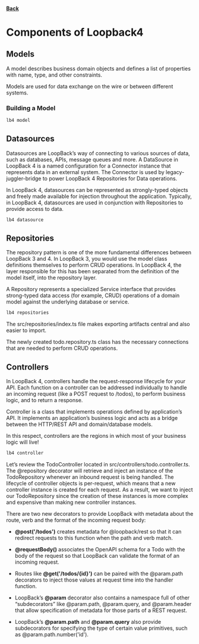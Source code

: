 #### [Back](./README.md)

# Components of Loopback4

## Models
A model describes business domain objects and defines a list of properties with name, type, and other constraints.

Models are used for data exchange on the wire or between different systems.

### Building a Model
```bash
lb4 model
```

## Datasources
Datasources are LoopBack’s way of connecting to various sources of data, such as databases, APIs, message queues and more. A DataSource in LoopBack 4 is a named configuration for a Connector instance that represents data in an external system. The Connector is used by legacy-juggler-bridge to power LoopBack 4 Repositories for Data operations.

In LoopBack 4, datasources can be represented as strongly-typed objects and freely made available for injection throughout the application. Typically, in LoopBack 4, datasources are used in conjunction with Repositories to provide access to data.

```bash
lb4 datasource
```

## Repositories
The repository pattern is one of the more fundamental differences between LoopBack 3 and 4. In LoopBack 3, you would use the model class definitions themselves to perform CRUD operations. In LoopBack 4, the layer responsible for this has been separated from the definition of the model itself, into the repository layer.

A Repository represents a specialized Service interface that provides strong-typed data access (for example, CRUD) operations of a domain model against the underlying database or service.

```bash
lb4 repositories
```

The src/repositories/index.ts file makes exporting artifacts central and also easier to import.

The newly created todo.repository.ts class has the necessary connections that are needed to perform CRUD operations.

## Controllers
In LoopBack 4, controllers handle the request-response lifecycle for your API. Each function on a controller can be addressed individually to handle an incoming request (like a POST request to /todos), to perform business logic, and to return a response.

Controller is a class that implements operations defined by application’s API. It implements an application’s business logic and acts as a bridge between the HTTP/REST API and domain/database models.

In this respect, controllers are the regions in which most of your business logic will live!

```bash
lb4 controller
```

Let’s review the TodoController located in src/controllers/todo.controller.ts. The @repository decorator will retrieve and inject an instance of the TodoRepository whenever an inbound request is being handled. The lifecycle of controller objects is per-request, which means that a new controller instance is created for each request. As a result, we want to inject our TodoRepository since the creation of these instances is more complex and expensive than making new controller instances.

There are two new decorators to provide LoopBack with metadata about the route, verb and the format of the incoming request body:

* **@post('/todos')** creates metadata for @loopback/rest so that it can redirect requests to this function when the path and verb match.

* **@requestBody()** associates the OpenAPI schema for a Todo with the body of the request so that LoopBack can validate the format of an incoming request.

* Routes like **@get('/todos/{id}')** can be paired with the @param.path decorators to inject those values at request time into the handler function.

* LoopBack’s **@param** decorator also contains a namespace full of other “subdecorators” like @param.path, @param.query, and @param.header that allow specification of metadata for those parts of a REST request.

* LoopBack’s **@param.path** and **@param.query** also provide subdecorators for specifying the type of certain value primitives, such as @param.path.number('id').